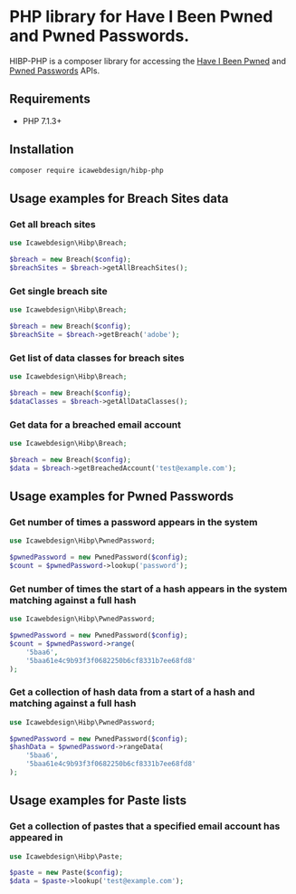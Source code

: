 # PHP library for Have I Been Pwned and Pwned Passwords.

HIBP-PHP is a composer library for accessing the [Have I Been Pwned](https://haveibeenpwned.com) and [Pwned Passwords](https://pwnedpassword.com) APIs.

## Requirements

* PHP 7.1.3+

## Installation


```bash
composer require icawebdesign/hibp-php
```

## Usage examples for Breach Sites data

### Get all breach sites

```php
use Icawebdesign\Hibp\Breach;

$breach = new Breach($config);
$breachSites = $breach->getAllBreachSites();
```

### Get single breach site

```php
use Icawebdesign\Hibp\Breach;

$breach = new Breach($config);
$breachSite = $breach->getBreach('adobe');
```

### Get list of data classes for breach sites
```php
use Icawebdesign\Hibp\Breach;

$breach = new Breach($config);
$dataClasses = $breach->getAllDataClasses();
```

### Get data for a breached email account
```php
use Icawebdesign\Hibp\Breach;

$breach = new Breach($config);
$data = $breach->getBreachedAccount('test@example.com');
```

## Usage examples for Pwned Passwords

### Get number of times a password appears in the system
```php
use Icawebdesign\Hibp\PwnedPassword;

$pwnedPassword = new PwnedPassword($config);
$count = $pwnedPassword->lookup('password');
```

### Get number of times the start of a hash appears in the system matching against a full hash
```php
use Icawebdesign\Hibp\PwnedPassword;

$pwnedPassword = new PwnedPassword($config);
$count = $pwnedPassword->range(
    '5baa6',
    '5baa61e4c9b93f3f0682250b6cf8331b7ee68fd8'
);
```

### Get a collection of hash data from a start of a hash and matching against a full hash
```php
use Icawebdesign\Hibp\PwnedPassword;

$pwnedPassword = new PwnedPassword($config);
$hashData = $pwnedPassword->rangeData(
    '5baa6',
    '5baa61e4c9b93f3f0682250b6cf8331b7ee68fd8'
);
```

## Usage examples for Paste lists

### Get a collection of pastes that a specified email account has appeared in
```php
use Icawebdesign\Hibp\Paste;

$paste = new Paste($config);
$data = $paste->lookup('test@example.com');
```
